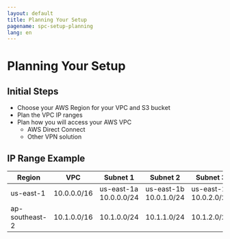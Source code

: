```yaml
---
layout: default
title: Planning Your Setup
pagename: spc-setup-planning
lang: en
---
```


# Planning Your Setup

## Initial Steps

* Choose your AWS Region for your VPC and S3 bucket
* Plan the VPC IP ranges
* Plan how you will access your AWS VPC
  * AWS Direct Connect
  * Other VPN solution

## IP Range Example

| Region | VPC | Subnet 1 | Subnet 2 | Subnet 3 | 
|--------|-----|----------|----------|----------|
| us-east-1 | 10.0.0.0/16 | us-east-1a<br>10.0.0.0/24 | us-east-1b<br>10.0.1.0/24 | us-east-1c<br>10.0.2.0/24 |
| ap-southeast-2 | 10.1.0.0/16 | 10.1.0.0/24 | 10.1.1.0/24 | 10.1.2.0/24 |